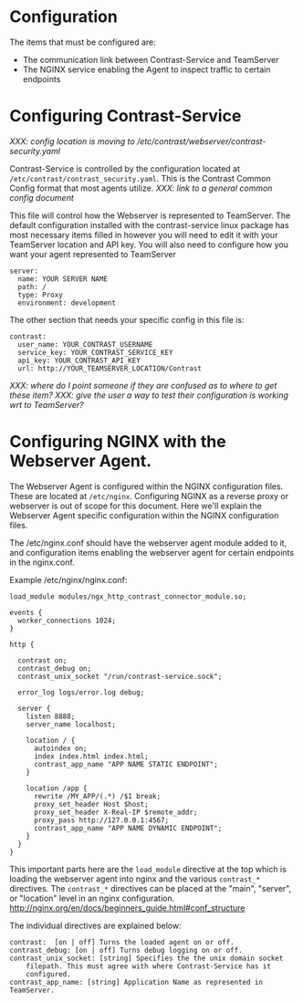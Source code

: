 # Configuration

The items that must be configured are:
* The communication link between Contrast-Service and TeamServer
* The NGINX service enabling the Agent to inspect traffic to certain endpoints

# Configuring Contrast-Service

_XXX: config location is moving to
/etc/contrast/webserver/contrast-security.yaml_

Contrast-Service is controlled by the configuration located at
`/etc/contrast/contrast_security.yaml`. This is the Contrast Common Config
format that most agents utilize.  _XXX: link to a general common config
document_

This file will control how the
Webserver is represented to TeamServer. The default configuration installed
with the contrast-service linux package has most necessary items filled in
however you will need to edit it with your TeamServer location and API key. You
will also need to configure how you want your agent represented to TeamServer

    server:
      name: YOUR SERVER NAME
      path: /
      type: Proxy
      environment: development

The other section that needs your specific config in this file is:

    contrast:
      user_name: YOUR_CONTRAST_USERNAME
      service_key: YOUR_CONTRAST_SERVICE_KEY
      api_key: YOUR_CONTRAST_API_KEY
      url: http://YOUR_TEAMSERVER_LOCATION/Contrast

_XXX: where do I point someone if they are confused as to where to get these
item?_
_XXX: give the user a way to test their configuration is working wrt to
TeamServer?_

# Configuring NGINX with the Webserver Agent.

The Webserver Agent is configured within the NGINX configuration files. These
are located at `/etc/nginx`.  Configuring NGINX as a reverse proxy or webserver
is out of scope for this document. Here we'll explain the Webserver Agent
specific configuration within the NGINX configuration files.

The /etc/nginx.conf should have the webserver agent module added to it, and
configuration items enabling the webserver agent for certain endpoints in the
nginx.conf.


Example /etc/nginx/nginx.conf:
    
    load_module modules/ngx_http_contrast_connector_module.so;

    events {
      worker_connections 1024;
    }

    http {

      contrast on;
      contrast_debug on;
      contrast_unix_socket "/run/contrast-service.sock";

      error_log logs/error.log debug;

      server {
        listen 8888;
        server_name localhost;

        location / {
          autoindex on;
          index index.html index.html;
          contrast_app_name "APP NAME STATIC ENDPOINT";
        }

        location /app {
          rewrite /MY_APP/(.*) /$1 break;
          proxy_set_header Host $host;
          proxy_set_header X-Real-IP $remote_addr;
          proxy_pass http://127.0.0.1:4567;
          contrast_app_name "APP NAME DYNAMIC ENDPOINT";
        }
      }
    }

This important parts here are the `load_module` directive at the top which is
loading the webserver agent into nginx and the various `contrast_*` directives.
The `contrast_*` directives can be placed at the "main", "server", or
"location" level in an nginx configuration. http://nginx.org/en/docs/beginners_guide.html#conf_structure

The individual directives are explained below:

    contrast:  [on | off] Turns the loaded agent on or off.
    contrast_debug: [on | off] Turns debug logging on or off.
    contrast_unix_socket: [string] Specifies the the unix domain socket
        filepath. This must agree with where Contrast-Service has it
        configured.
    contrast_app_name: [string] Application Name as represented in TeamServer.


